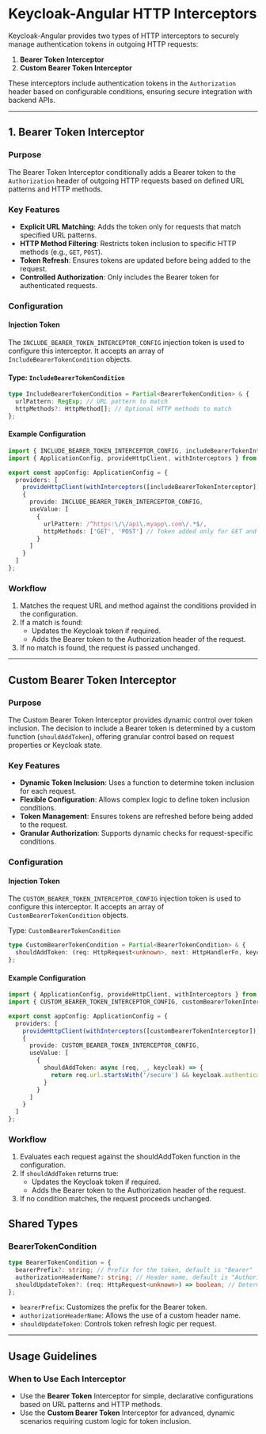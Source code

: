 # Keycloak-Angular HTTP Interceptors

Keycloak-Angular provides two types of HTTP interceptors to securely manage authentication tokens in outgoing HTTP requests:

1. **Bearer Token Interceptor**
2. **Custom Bearer Token Interceptor**

These interceptors include authentication tokens in the `Authorization` header based on configurable conditions, ensuring secure integration with backend APIs.

---

## **1. Bearer Token Interceptor**

### Purpose

The Bearer Token Interceptor conditionally adds a Bearer token to the `Authorization` header of outgoing HTTP requests based on defined URL patterns and HTTP methods.

### Key Features

- **Explicit URL Matching**: Adds the token only for requests that match specified URL patterns.
- **HTTP Method Filtering**: Restricts token inclusion to specific HTTP methods (e.g., `GET`, `POST`).
- **Token Refresh**: Ensures tokens are updated before being added to the request.
- **Controlled Authorization**: Only includes the Bearer token for authenticated requests.

### Configuration

#### Injection Token

The `INCLUDE_BEARER_TOKEN_INTERCEPTOR_CONFIG` injection token is used to configure this interceptor. It accepts an array of `IncludeBearerTokenCondition` objects.

#### Type: `IncludeBearerTokenCondition`

```typescript
type IncludeBearerTokenCondition = Partial<BearerTokenCondition> & {
  urlPattern: RegExp; // URL pattern to match
  httpMethods?: HttpMethod[]; // Optional HTTP methods to match
};
```

#### Example Configuration

```typescript
import { INCLUDE_BEARER_TOKEN_INTERCEPTOR_CONFIG, includeBearerTokenInterceptor } from './keycloak.interceptor';
import { ApplicationConfig, provideHttpClient, withInterceptors } from '@angular/core';

export const appConfig: ApplicationConfig = {
  providers: [
    provideHttpClient(withInterceptors([includeBearerTokenInterceptor])),
    {
      provide: INCLUDE_BEARER_TOKEN_INTERCEPTOR_CONFIG,
      useValue: [
        {
          urlPattern: /^https:\/\/api\.myapp\.com\/.*$/,
          httpMethods: ['GET', 'POST'] // Token added only for GET and POST
        }
      ]
    }
  ]
};
```

### Workflow

1. Matches the request URL and method against the conditions provided in the configuration.
2. If a match is found:
   - Updates the Keycloak token if required.
   - Adds the Bearer token to the Authorization header of the request.
3. If no match is found, the request is passed unchanged.

---

## **Custom Bearer Token Interceptor**

### Purpose

The Custom Bearer Token Interceptor provides dynamic control over token inclusion. The decision to include a Bearer token is determined by a custom function (`shouldAddToken`), offering granular control based on request properties or Keycloak state.

### Key Features

- **Dynamic Token Inclusion**: Uses a function to determine token inclusion for each request.
- **Flexible Configuration**: Allows complex logic to define token inclusion conditions.
- **Token Management**: Ensures tokens are refreshed before being added to the request.
- **Granular Authorization**: Supports dynamic checks for request-specific conditions.

### Configuration

#### Injection Token

The `CUSTOM_BEARER_TOKEN_INTERCEPTOR_CONFIG` injection token is used to configure this interceptor. It accepts an array of `CustomBearerTokenCondition` objects.

Type: `CustomBearerTokenCondition`

```typescript
type CustomBearerTokenCondition = Partial<BearerTokenCondition> & {
  shouldAddToken: (req: HttpRequest<unknown>, next: HttpHandlerFn, keycloak: Keycloak) => Promise<boolean>; // Custom function to determine token inclusion
};
```

#### Example Configuration

```typescript
import { ApplicationConfig, provideHttpClient, withInterceptors } from '@angular/core';
import { CUSTOM_BEARER_TOKEN_INTERCEPTOR_CONFIG, customBearerTokenInterceptor } from './keycloak.interceptor';

export const appConfig: ApplicationConfig = {
  providers: [
    provideHttpClient(withInterceptors([customBearerTokenInterceptor])),
    {
      provide: CUSTOM_BEARER_TOKEN_INTERCEPTOR_CONFIG,
      useValue: [
        {
          shouldAddToken: async (req, _, keycloak) => {
            return req.url.startsWith('/secure') && keycloak.authenticated;
          }
        }
      ]
    }
  ]
};
```

### Workflow

1. Evaluates each request against the shouldAddToken function in the configuration.
2. If `shouldAddToken` returns true:
   - Updates the Keycloak token if required.
   - Adds the Bearer token to the Authorization header of the request.
3. If no condition matches, the request proceeds unchanged.

## Shared Types

### BearerTokenCondition

```typescript
type BearerTokenCondition = {
  bearerPrefix?: string; // Prefix for the token, default is "Bearer"
  authorizationHeaderName?: string; // Header name, default is "Authorization"
  shouldUpdateToken?: (req: HttpRequest<unknown>) => boolean; // Determines if the token should be refreshed
};
```

- `bearerPrefix`: Customizes the prefix for the Bearer token.
- `authorizationHeaderName`: Allows the use of a custom header name.
- `shouldUpdateToken`: Controls token refresh logic per request.

---

## Usage Guidelines

### When to Use Each Interceptor

- Use the **Bearer Token** Interceptor for simple, declarative configurations based on URL patterns and HTTP methods.
- Use the **Custom Bearer Token** Interceptor for advanced, dynamic scenarios requiring custom logic for token inclusion.
